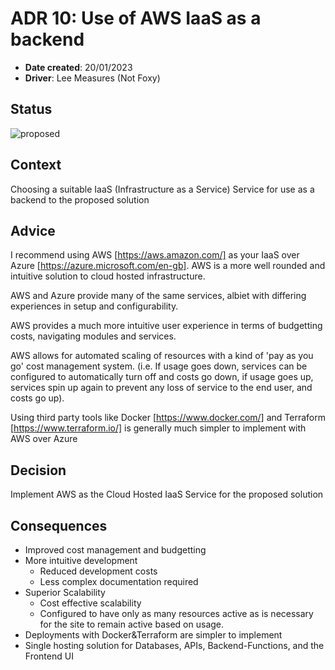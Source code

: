 
# ADR 10: Use of AWS IaaS as a backend

- **Date created**: 20/01/2023
- **Driver**: Lee Measures (Not Foxy)

## Status

![proposed]

## Context

Choosing a suitable IaaS (Infrastructure as a Service) Service for use as a backend to the proposed solution

## Advice

I recommend using AWS [https://aws.amazon.com/] as your IaaS over Azure [https://azure.microsoft.com/en-gb]. AWS is a more well rounded and intuitive solution to cloud hosted infrastructure.

AWS and Azure provide many of the same services, albiet with differing experiences in setup and configurability.

AWS provides a much more intuitive user experience in terms of budgetting costs, navigating modules and services.

AWS allows for automated scaling of resources with a kind of 'pay as you go' cost management system. (i.e. If usage goes down, services can be configured to automatically turn off and costs go down, if usage goes up, services spin up again to prevent any loss of service to the end user, and costs go up).

Using third party tools like Docker [https://www.docker.com/] and Terraform [https://www.terraform.io/] is generally much simpler to implement with AWS over Azure


## Decision

Implement AWS as the Cloud Hosted IaaS Service for the proposed solution

## Consequences

- Improved cost management and budgetting
- More intuitive development
	- Reduced development costs
	- Less complex documentation required
- Superior Scalability 
	- Cost effective scalability
	- Configured to have only as many resources active as is necessary for the site to remain active based on usage.
- Deployments with Docker&Terraform are simpler to implement
- Single hosting solution for Databases, APIs, Backend-Functions, and the Frontend UI

[proposed]: https://img.shields.io/badge/Proposed-yellow?style=for-the-badge
[accepted]: https://img.shields.io/badge/Accepted-green?style=for-the-badge
[superceded]: https://img.shields.io/badge/Superceded-orange?style=for-the-badge
[rejected]: https://img.shields.io/badge/Rejected-red?style=for-the-badge
[deprecated]: https://img.shields.io/badge/Deprecated-grey?style=for-the-badge
